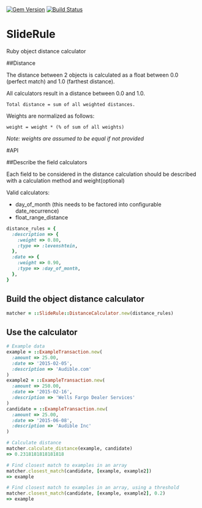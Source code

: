 [![Gem Version](https://badge.fury.io/rb/slide_rule.svg)](https://badge.fury.io/rb/slide_rule) [![Build Status](https://travis-ci.org/mattnichols/slide_rule.svg)](https://travis-ci.org/mattnichols/slide_rule)

# SlideRule
Ruby object distance calculator

##Distance

The distance between 2 objects is calculated as a float between 0.0 (perfect match) and 1.0 (farthest distance).

All calculators result in a distance between 0.0 and 1.0.

    Total distance = sum of all weighted distances.

Weights are normalized as follows:

    weight = weight * (% of sum of all weights)

_Note: weights are assumed to be equal if not provided_

#API

##Describe the field calculators

Each field to be considered in the distance calculation should be described 
with a calculation method and weight(optional)

Valid calculators:

* day_of_month (this needs to be factored into configurable date_recurrence)
* float_range_distance

```ruby
distance_rules = {
  :description => {
    :weight => 0.80,
    :type => :levenshtein,
  },
  :date => {
    :weight => 0.90,
    :type => :day_of_month,
  },
}
```

## Build the object distance calculator

```ruby
matcher = ::SlideRule::DistanceCalculator.new(distance_rules)
```

## Use the calculator

```ruby
# Example data
example = ::ExampleTransaction.new(
  :amount => 25.00,
  :date => '2015-02-05',
  :description => 'Audible.com'
)
example2 = ::ExampleTransaction.new(
  :amount => 250.00,
  :date => '2015-02-16',
  :description => 'Wells Fargo Dealer Services'
)
candidate = ::ExampleTransaction.new(
  :amount => 25.00,
  :date => '2015-06-08',
  :description => 'Audible Inc'
)

# Calculate distance
matcher.calculate_distance(example, candidate)
=> 0.2318181818181818

# Find closest match to examples in an array
matcher.closest_match(candidate, [example, example2])
=> example

# Find closest match to examples in an array, using a threshold
matcher.closest_match(candidate, [example, example2], 0.2)
=> example

```
